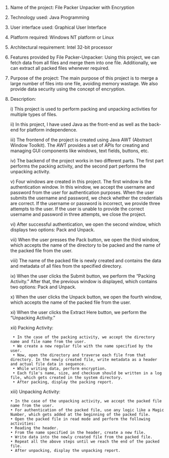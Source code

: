 1. Name of the project: File Packer Unpacker with Encryption

2. Technology used: Java Programming

3. User interface used: Graphical User Interface

4. Platform required: Windows NT platform or Linux

5. Architectural requirement: Intel 32-bit processor

6. Features provided by File Packer-Unpacker: Using this project, we can fetch data from all files and merge them into one file. Additionally, we can extract all packed files whenever required.

7. Purpose of the project: The main purpose of this project is to merge a large number of files into one file, avoiding memory wastage. We also provide data security using the concept of encryption.

8. Description:

    i) This project is used to perform packing and unpacking activities for multiple types of files.
    
    ii) In this project, I have used Java as the front-end as well as the back-end for platform independence.
    
    iii) The frontend of the project is created using Java AWT (Abstract Window Toolkit). The AWT provides a set of APIs for creating and managing GUI components like windows, text fields, buttons, etc.
    
    iv) The backend of the project works in two different parts. The first part performs the packing activity, and the second part performs the unpacking activity.
    
    v) Four windows are created in this project. The first window is the authentication window. In this window, we accept the username and password from the user for authentication purposes. When the user submits the username and password, we check whether the credentials are correct. If the username or password is incorrect, we provide three attempts to the user. If the user is unable to provide the correct username and password in three attempts, we close the project.
    
    vi) After successful authentication, we open the second window, which displays two options: Pack and Unpack.
    
    vii) When the user presses the Pack button, we open the third window, which accepts the name of the directory to be packed and the name of the packed file from the user.
    
    viii) The name of the packed file is newly created and contains the data and metadata of all files from the specified directory.
    
    ix) When the user clicks the Submit button, we perform the “Packing Activity.” After that, the previous window is displayed, which contains two options: Pack and Unpack.
    
    x) When the user clicks the Unpack button, we open the fourth window, which accepts the name of the packed file from the user.
    
    xi) When the user clicks the Extract Here button, we perform the “Unpacking Activity.”

    xii) Packing Activity: 
   
        • In the case of the packing activity, we accept the directory name and file name from the user.
        • We create a new regular file with the name specified by the user.
        • Now, open the directory and traverse each file from that directory. In the newly created file, write metadata as a header and actual file data in sequence.
        • While writing data, perform encryption.
        • Each file's name, size, and checksum should be written in a log file, which gets created in the system directory.
        • After packing, display the packing report.

    xiii) Unpacking Activity:

       • In the case of the unpacking activity, we accept the packed file name from the user.
       • For authentication of the packed file, use any logic like a Magic Number, which gets added at the beginning of the packed file.
       • Open the packed file in read mode and perform the following activities:
       • Reading the header.
       • From the name specified in the header, create a new file.
       • Write data into the newly created file from the packed file.
       • Repeat all the above steps until we reach the end of the packed file.
       • After unpacking, display the unpacking report.
